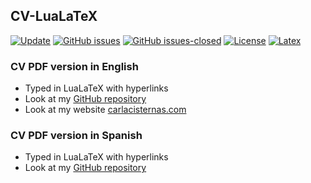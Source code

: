 ## CV-LuaLaTeX

[![Update](https://img.shields.io/badge/latest%20update-November%202020-orange.svg)](https://github.com/carlacisternasg/CV-LuaLaTeX/blob/master/CV-Carla-Cisternas.pdf) [![GitHub issues](https://img.shields.io/github/issues/carlacisternasg/CV-LuaLaTeX.svg)](https://github.com/carlacisternasg/CV-LuaLaTeX/issues/) [![GitHub issues-closed](https://img.shields.io/github/issues-closed/carlacisternasg/CV-LuaLaTeX.svg)](https://github.com/carlacisternasg/CV-LuaLaTeX/issues?q=is%3Aissue+is%3Aclosed) [![License](https://img.shields.io/badge/license-CC--BY--4.0-black)](https://github.com/carlacisternasg/CV-LuaLaTeX/blob/master/LICENSE.txt) [![Latex](https://img.shields.io/badge/Made%20with-LaTeX-1f425f.svg)](https://www.latex-project.org/) 

### CV PDF version in English
- Typed in LuaLaTeX with hyperlinks
- Look at my [GitHub repository](https://github.com/carlacisternasg/CV-LuaLaTeX/blob/master/CV-Carla-Cisternas.pdf)
- Look at my website [carlacisternas.com](https://carlacisternas.com/) 

### CV PDF version in Spanish
- Typed in LuaLaTeX with hyperlinks
- Look at my [GitHub repository](https://github.com/carlacisternasg/CV-LuaLaTeX/blob/master/spanish-version/CV-Carla-Cisternas.pdf)
